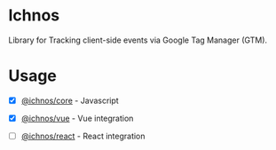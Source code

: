 # Ichnos

Library for Tracking client-side events via Google Tag Manager (GTM).

# Usage

- [x] [@ichnos/core](https://github.com/tamer-mohamed/ichnos/tree/master/packages/core) - Javascript
- [x] [@ichnos/vue](https://github.com/tamer-mohamed/ichnos/tree/master/packages/vue) - Vue integration
- [ ] [@ichnos/react](https://github.com/tamer-mohamed/ichnos/tree/master/packages/vue) - React integration

